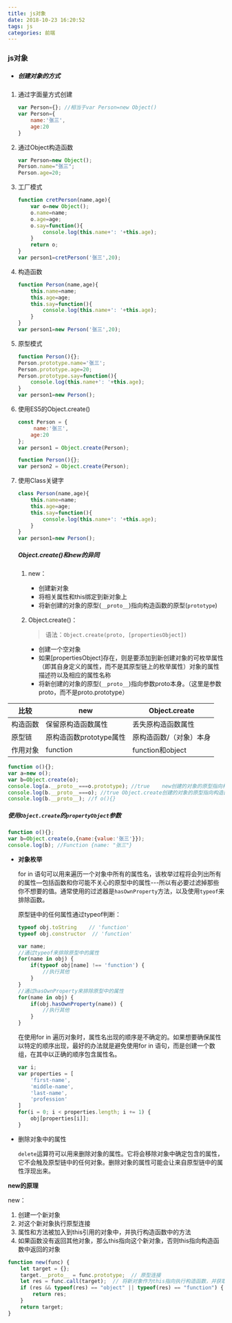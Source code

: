 ```yaml
---
title: js对象
date: 2018-10-23 16:20:52
tags: js
categories: 前端
---
```


### js对象

- ##### 创建对象的方式


1. 通过字面量方式创建

   ```js
   var Person={}; //相当于var Person=new Object()
   var Person={
       name:'张三',
       age:20
   }
   ```

2. 通过Object构造函数

   ```js
   var Person=new Object();
   Person.name="张三";
   Person.age=20;
   ```

3. 工厂模式

   ```js
   function cretPerson(name,age){
       var o=new Object();
       o.name=name;
       o.age=age;
       o.say=function(){
           console.log(this.name+': '+this.age);
       }
       return o;
   }
   var person1=cretPerson('张三',20);
   ```

4. 构造函数

   ```js
   function Person(name,age){
       this.name=name;
       this.age=age;
       this.say=function(){
           console.log(this.name+': '+this.age);
       }
   }
   var person1=new Person('张三',20);
   ```

5. 原型模式

   ```js
   function Person(){};
   Person.prototype.name='张三';
   Person.prototype.age=20;
   Person.prototype.say=function(){
       console.log(this.name+': '+this.age);
   }
   var person1=new Person();
   ```

6. 使用ES5的Object.create()

   ```js
   const Person = {
     	name:'张三',
       age:20
   };
   var person1 = Object.create(Person);
   
   function Person(){};
   var person2 = Object.create(Person);
   ```

7. 使用Class关键字

   ```js
   class Person(name,age){
       this.name=name;
       this.age=age;
       this.say=function(){
           console.log(this.name+': '+this.age);
       }
   }
   var person1=new Person();
   ```

   ##### Object.create()和new的异同

   1. new：

      - 创建新对象
      - 将相关属性和this绑定到新对象上
      - 将新创建的对象的原型(`__proto__`)指向构造函数的原型(`prototype`)

   2. Object.create()：

      > 语法：`Object.create(proto, [propertiesObject])`

      - 创建一个空对象
      - 如果[propertiesObject]存在，则是要添加到新创建对象的可枚举属性（即其自身定义的属性，而不是其原型链上的枚举属性）对象的属性描述符以及相应的属性名称
      - 将新创建的对象的原型(`__proto__`)指向参数proto本身。（这里是参数proto，而不是proto.prototype）

| 比较     | new                     | Object.create           |
| -------- | ----------------------- | ----------------------- |
| 构造函数 | 保留原构造函数属性      | 丢失原构造函数属性      |
| 原型链   | 原构造函数prototype属性 | 原构造函数/（对象）本身 |
| 作用对象 | function                | function和object        |

```js
function o(){};
var a=new o();
var b=Object.create(o);
console.log(a.__proto__===o.prototype); //true    new创建的对象的原型指向构造函数的原型
console.log(b.__proto__===o); //true Object.create创建的对象的原型指向构造函数o本身
console.log(b.__proto__); //f o(){}
```

##### 使用`Object.create`的`propertyObject`参数

```js
function o(){};
var b=Object.create(o,{name:{value:'张三'}});
console.log(b); //Function {name: "张三"}
```

- **对象枚举**

  for in 语句可以用来遍历一个对象中所有的属性名，该枚举过程将会列出所有的属性—包括函数和你可能不关心的原型中的属性---所以有必要过滤掉那些你不想要的值。通常使用的过滤器是`hasOwnProperty`方法，以及使用`typeof`来排除函数。

  原型链中的任何属性通过typeof判断：

  ```js
  typeof obj.toString    // 'function'
  typeof obj.constructor  // 'function'
  ```

  ```js
  var name;
  //通过typeof来排除原型中的属性
  for(name in obj) {
      if(typeof obj[name] !== 'function') {
          //执行其他
      }
  }
  //通过hasOwnProperty来排除原型中的属性
  for(name in obj) {
      if(obj.hasOwnProperty(name)) {
          //执行其他
      }
  }
  ```

  在使用for in 遍历对象时，属性名出现的顺序是不确定的。如果想要确保属性以特定的顺序出现，最好的办法就是避免使用for in 语句，而是创建一个数组，在其中以正确的顺序包含属性名。

  ```js
  var i;
  var properties = [
      'first-name',
      'middle-name',
      'last-name',
      'profession'
  ]
  for(i = 0; i < properties.length; i += 1) {
      obj[properties[i]];
  }
  ```

- 删除对象中的属性

  `delete`运算符可以用来删除对象的属性。它将会移除对象中确定包含的属性，它不会触及原型链中的任何对象。删除对象的属性可能会让来自原型链中的属性浮现出来。

**new的原理**

new：

1. 创建一个新对象
2. 对这个新对象执行原型连接
3. 属性和方法被加入到this引用的对象中，并执行构造函数中的方法
4. 如果函数没有返回其他对象，那么this指向这个新对象，否则this指向构造函数中返回的对象

```js
function new(func) {
    let target = {};
    target.__proto__ = func.prototype;  // 原型连接
    let res = func.call(target);  // 将新对象作为this指向执行构造函数，并获取返回结果
    if (res && typeof(res) == "object" || typeof(res) == "function") {  // 判断返回结果是否有其他对象，如果有则返回
    	return res;
    }
    return target;
}
```

